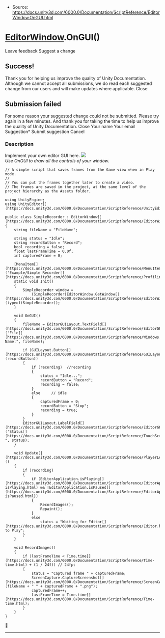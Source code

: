 * Source: https://docs.unity3d.com/6000.0/Documentation/ScriptReference/EditorWindow.OnGUI.html

#  [EditorWindow](https://docs.unity3d.com/6000.0/Documentation/ScriptReference/EditorWindow.html).OnGUI()
Leave feedback
Suggest a change
## Success!
Thank you for helping us improve the quality of Unity Documentation. Although we cannot accept all submissions, we do read each suggested change from our users and will make updates where applicable.
Close
## Submission failed
For some reason your suggested change could not be submitted. Please <a>try again</a> in a few minutes. And thank you for taking the time to help us improve the quality of Unity Documentation.
Close
Your name Your email Suggestion* Submit suggestion
Cancel
### Description
Implement your own editor GUI here.
![](https://docs.unity3d.com/6000.0/Documentation/StaticFiles/ScriptRefImages/SimpleRecorder.png)   
_Use OnGUI to draw all the controls of your window._
```
// A simple script that saves frames from the Game view when in Play mode.
//
// You can put the frames together later to create a video.
// The frames are saved in the project, at the same level of the project hierarchy as the Assets folder.  
  
using UnityEngine;
using UnityEditor[](https://docs.unity3d.com/6000.0/Documentation/ScriptReference/UnityEditor.html);  
  
public class SimpleRecorder : EditorWindow[](https://docs.unity3d.com/6000.0/Documentation/ScriptReference/EditorWindow.html)
{
    string fileName = "FileName";  
  
    string status = "Idle";
    string recordButton = "Record";
    bool recording = false;
    float lastFrameTime = 0.0f;
    int capturedFrame = 0;  
  
    [MenuItem[](https://docs.unity3d.com/6000.0/Documentation/ScriptReference/MenuItem.html)("Example/Simple Recorder[](https://docs.unity3d.com/6000.0/Documentation/ScriptReference/Profiling.Recorder.html)")]
    static void Init()
    {
        SimpleRecorder window =
            (SimpleRecorder)EditorWindow.GetWindow[](https://docs.unity3d.com/6000.0/Documentation/ScriptReference/EditorWindow.GetWindow.html)(typeof(SimpleRecorder));
    }  
  
    void OnGUI()
    {
        fileName = EditorGUILayout.TextField[](https://docs.unity3d.com/6000.0/Documentation/ScriptReference/EditorGUILayout.TextField.html)("File[](https://docs.unity3d.com/6000.0/Documentation/ScriptReference/Windows.File.html) Name:", fileName);  
  
        if (GUILayout.Button[](https://docs.unity3d.com/6000.0/Documentation/ScriptReference/GUILayout.Button.html)(recordButton))
        {
            if (recording)  //recording
            {
                status = "Idle...";
                recordButton = "Record";
                recording = false;
            }
            else     // idle
            {
                capturedFrame = 0;
                recordButton = "Stop";
                recording = true;
            }
        }
        EditorGUILayout.LabelField[](https://docs.unity3d.com/6000.0/Documentation/ScriptReference/EditorGUILayout.LabelField.html)("Status[](https://docs.unity3d.com/6000.0/Documentation/ScriptReference/TouchScreenKeyboard.Status.html): ", status);
    }  
  
    void Update[](https://docs.unity3d.com/6000.0/Documentation/ScriptReference/PlayerLoop.Update.html)()
    {
        if (recording)
        {
            if (EditorApplication.isPlaying[](https://docs.unity3d.com/6000.0/Documentation/ScriptReference/EditorApplication-isPlaying.html) && !EditorApplication.isPaused[](https://docs.unity3d.com/6000.0/Documentation/ScriptReference/EditorApplication-isPaused.html))
            {
                RecordImages();
                Repaint();
            }
            else
                status = "Waiting for Editor[](https://docs.unity3d.com/6000.0/Documentation/ScriptReference/Editor.html) to Play";
        }
    }  
  
    void RecordImages()
    {
        if (lastFrameTime < Time.time[](https://docs.unity3d.com/6000.0/Documentation/ScriptReference/Time-time.html) + (1 / 24f)) // 24fps
        {
            status = "Captured frame " + capturedFrame;
            ScreenCapture.CaptureScreenshot[](https://docs.unity3d.com/6000.0/Documentation/ScriptReference/ScreenCapture.CaptureScreenshot.html)(fileName + " " + capturedFrame + ".png");
            capturedFrame++;
            lastFrameTime = Time.time[](https://docs.unity3d.com/6000.0/Documentation/ScriptReference/Time-time.html);
        }
    }
}

```

* * *
